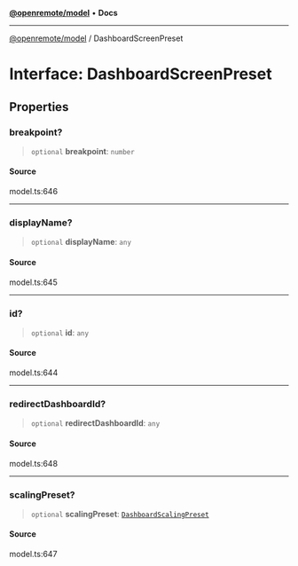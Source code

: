 [**@openremote/model**](../README.md) • **Docs**

***

[@openremote/model](../globals.md) / DashboardScreenPreset

# Interface: DashboardScreenPreset

## Properties

### breakpoint?

> `optional` **breakpoint**: `number`

#### Source

model.ts:646

***

### displayName?

> `optional` **displayName**: `any`

#### Source

model.ts:645

***

### id?

> `optional` **id**: `any`

#### Source

model.ts:644

***

### redirectDashboardId?

> `optional` **redirectDashboardId**: `any`

#### Source

model.ts:648

***

### scalingPreset?

> `optional` **scalingPreset**: [`DashboardScalingPreset`](../enumerations/DashboardScalingPreset.md)

#### Source

model.ts:647
